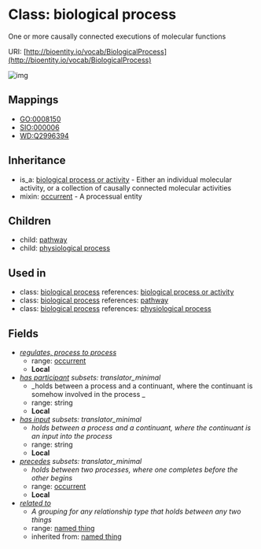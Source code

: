 # Class: biological process


One or more causally connected executions of molecular functions

URI: [http://bioentity.io/vocab/BiologicalProcess](http://bioentity.io/vocab/BiologicalProcess)

![img](http://yuml.me/diagram/nofunky;dir:TB/class/\[BiologicalProcessOrActivity]^-\[BiologicalProcess|id(i):identifier_type%20%3F;name(i):label_type%20%3F;category(i):label_type%20%3F;node_property(i):string%20%3F;iri(i):iri_type%20%3F;full_name(i):label_type%20%3F;description(i):narrative_text%20%3F;systematic_synonym(i):label_type%20%3F;has_phenotype(i):phenotype%20%3F;has_participant:string%20%3F;has_input:string%20%3F],%20\[BiologicalProcess]^-\[Pathway],%20\[BiologicalProcess]^-\[PhysiologicalProcess],%20\[BiologicalProcess]-%20related%20to(i)%20%3F>\[NamedThing],%20\[BiologicalProcess]-%20regulates,%20process%20to%20process%20%3F>\[Occurrent],%20\[BiologicalProcess]-%20precedes%20%3F>\[Occurrent],%20\[BiologicalProcess]uses%20-.->\[Occurrent])
## Mappings

 * [GO:0008150](http://purl.obolibrary.org/obo/GO_0008150)
 * [SIO:000006](http://semanticscience.org/resource/SIO_000006)
 * [WD:Q2996394](http://purl.obolibrary.org/obo/WD_Q2996394)
## Inheritance

 *  is_a: [biological process or activity](BiologicalProcessOrActivity.md) - Either an individual molecular activity, or a collection of causally connected molecular activities
 *  mixin: [occurrent](Occurrent.md) - A processual entity
## Children

 *  child: [pathway](Pathway.md)
 *  child: [physiological process](PhysiologicalProcess.md)
## Used in

 *  class: [biological process](BiologicalProcess.md) references: [biological process or activity](BiologicalProcessOrActivity.md)
 *  class: [biological process](BiologicalProcess.md) references: [pathway](Pathway.md)
 *  class: [biological process](BiologicalProcess.md) references: [physiological process](PhysiologicalProcess.md)
## Fields

 * _[regulates, process to process](regulates_process_to_process.md)_
    * range: [occurrent](Occurrent.md)
    * __Local__
 * _[has participant](has_participant.md) *subsets: translator_minimal*_
    * _holds between a process and a continuant, where the continuant is somehow involved in the process _
    * range: string
    * __Local__
 * _[has input](has_input.md) *subsets: translator_minimal*_
    * _holds between a process and a continuant, where the continuant is an input into the process_
    * range: string
    * __Local__
 * _[precedes](precedes.md) *subsets: translator_minimal*_
    * _holds between two processes, where one completes before the other begins_
    * range: [occurrent](Occurrent.md)
    * __Local__
 * _[related to](related_to.md)_
    * _A grouping for any relationship type that holds between any two things_
    * range: [named thing](NamedThing.md)
    * inherited from: [named thing](NamedThing.md)
